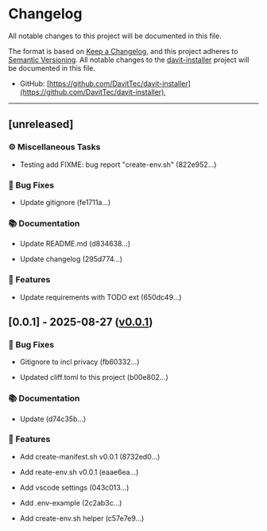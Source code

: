 # Changelog
All notable changes to this project will be documented in this file.

The format is based on [Keep a Changelog](https://keepachangelog.com/en/1.0.0/),
and this project adheres to [Semantic Versioning](https://semver.org/spec/v2.0.0.html).
All notable changes to the [davit-installer](https://github.com/DavitTec/davit-installer) project will be documented in this file.
- GitHub: [https://github.com/DavitTec/davit-installer](https://github.com/DavitTec/davit-installer),

---
## [unreleased]

### ⚙️ Miscellaneous Tasks

- Testing add FIXME: bug report  "create-env.sh" (822e952…)


### 🐛 Bug Fixes

- Update gitignore (fe1711a…)


### 📚 Documentation

- Update README.md (d834638…)

- Update changelog (295d774…)


### 🚀 Features

- Update requirements with TODO ext (650dc49…)

## [0.0.1] - 2025-08-27 ([v0.0.1](https://github.com/DavitTec/davit-installer/releases/tag/v0.0.1))

### 🐛 Bug Fixes

- Gitignore to incl privacy (fb60332…)

- Updated cliff.toml to this project (b00e802…)


### 📚 Documentation

- Update (d74c35b…)


### 🚀 Features

- Add create-manifest.sh v0.0.1 (8732ed0…)

- Add reate-env.sh v0.0.1 (eaae6ea…)

- Add vscode settings (043c013…)

- Add .env-example (2c2ab3c…)

- Add create-env.sh helper (c57e7e9…)


